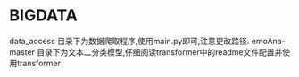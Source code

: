 # BIGDATA
data_access 目录下为数据爬取程序,使用main.py即可,注意更改路径.
emoAna-master 目录下为文本二分类模型,仔细阅读transformer中的readme文件配置并使用transformer
